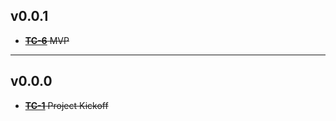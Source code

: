 ## v0.0.1
* ~~[**TC-6**](https://daniel-hengyu-xiang.atlassian.net/browse/TC-6) MVP~~
___
## v0.0.0
* ~~[**TC-1**](https://daniel-hengyu-xiang.atlassian.net/browse/TC-1) Project Kickoff~~